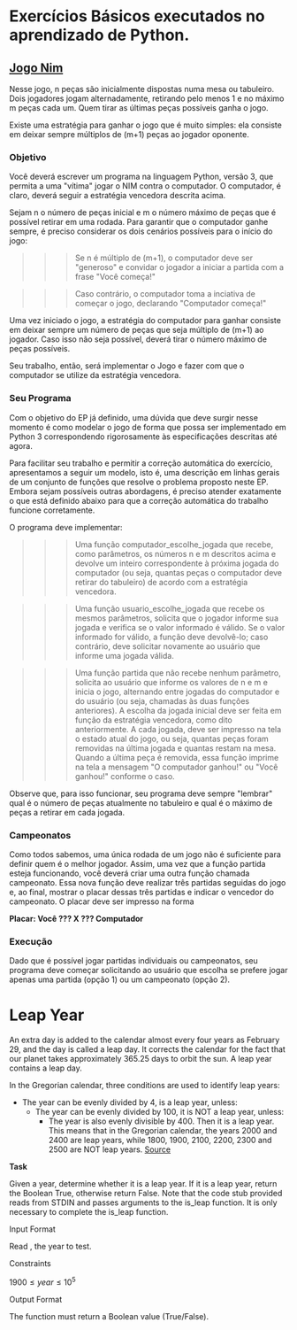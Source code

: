 # Exercícios Básicos executados no aprendizado de Python.

## [Jogo Nim](https://github.com/rafaeldjsm/Data_Science/blob/8e3eba2e4d9693338c3e567ae801e01f8ffb51ad/Exercicios_basicos/jogo_nim.py)

Nesse jogo, n peças são inicialmente dispostas numa mesa ou tabuleiro. Dois jogadores jogam  alternadamente, retirando pelo menos 1 e no máximo m peças cada um. Quem tirar as últimas peças possíveis ganha o jogo.

Existe uma estratégia para ganhar o jogo que é muito simples: ela consiste em deixar sempre múltiplos de (m+1) peças ao jogador oponente.
### Objetivo
Você deverá escrever um programa na linguagem Python, versão 3, que permita a uma "vítima" jogar o NIM contra o computador. O computador, é claro, deverá seguir a estratégia vencedora descrita acima.

Sejam n o número de peças inicial e m o número máximo de peças que é possível retirar em uma rodada. Para garantir que o computador ganhe sempre, é preciso considerar os dois cenários possíveis para o início do jogo:

>>> Se n é múltiplo de (m+1), o computador deve ser "generoso" e convidar o jogador a iniciar a partida com a frase "Você começa!"

>>> Caso contrário, o computador toma a inciativa de começar o jogo, declarando "Computador começa!"

Uma vez iniciado o jogo, a estratégia do computador para ganhar consiste em deixar sempre um número de peças que seja múltiplo de (m+1) ao jogador. Caso isso não seja possível, deverá tirar o número máximo de peças possíveis.

Seu trabalho, então, será implementar o Jogo e fazer com que o computador se utilize da estratégia vencedora.

### Seu Programa
Com o objetivo do EP já definido, uma dúvida que deve surgir nesse momento é como modelar o jogo de forma que possa ser implementado em Python 3 correspondendo rigorosamente às especificações descritas até agora.

Para facilitar seu trabalho e permitir a correção automática do exercício, apresentamos a seguir um modelo, isto é, uma descrição em linhas gerais de um conjunto de funções que resolve o problema proposto neste EP. Embora sejam possíveis outras abordagens, é preciso atender exatamente o que está definido abaixo para que a correção automática do trabalho funcione corretamente.

O programa deve implementar:

>>> Uma função computador_escolhe_jogada que recebe, como parâmetros, os números n e m descritos acima e devolve um inteiro correspondente à próxima jogada do computador (ou seja, quantas peças o computador deve retirar do tabuleiro) de acordo com a estratégia vencedora.

>>> Uma função usuario_escolhe_jogada que recebe os mesmos parâmetros, solicita que o jogador informe sua jogada e verifica se o valor informado é válido. Se o valor informado for válido, a função deve devolvê-lo; caso contrário, deve solicitar novamente ao usuário que informe uma jogada válida.

>>> Uma função partida que não recebe nenhum parâmetro, solicita ao usuário que informe os valores de n e m e inicia o jogo, alternando entre jogadas do computador e do usuário (ou seja, chamadas às duas funções anteriores). A escolha da jogada inicial deve ser feita em função da estratégia vencedora, como dito anteriormente. A cada jogada, deve ser impresso na tela o estado atual do jogo, ou seja, quantas peças foram removidas na última jogada e quantas restam na mesa. Quando a última peça é removida, essa função imprime na tela a mensagem "O computador ganhou!" ou "Você ganhou!" conforme o caso.

Observe que, para isso funcionar, seu programa deve sempre "lembrar" qual é o número de peças atualmente no tabuleiro e qual é o máximo de peças a retirar em cada jogada.

### Campeonatos
Como todos sabemos, uma única rodada de um jogo não é suficiente para definir quem é o melhor jogador. Assim, uma vez que a função partida esteja funcionando, você deverá criar uma outra função chamada campeonato. Essa nova função deve realizar três partidas seguidas do jogo e, ao final, mostrar o placar dessas três partidas e indicar o vencedor do campeonato. O placar deve ser impresso na forma

**Placar: Você ??? X ??? Computador**

### Execução
Dado que é possível jogar partidas individuais ou campeonatos, seu programa deve começar solicitando ao usuário que escolha se prefere jogar apenas uma partida (opção 1) ou um campeonato (opção 2).


# **Leap Year**

An extra day is added to the calendar almost every four years as February 29, and the day is called a leap day. It corrects the calendar for the fact that our planet takes approximately 365.25 days to orbit the sun. A leap year contains a leap day.

In the Gregorian calendar, three conditions are used to identify leap years:

- The year can be evenly divided by 4, is a leap year, unless:
  - The year can be evenly divided by 100, it is NOT a leap year, unless:
    - The year is also evenly divisible by 400. Then it is a leap year.<br>
This means that in the Gregorian calendar, the years 2000 and 2400 are leap years, while 1800, 1900, 2100, 2200, 2300 and 2500 are NOT leap years. [Source](https://www.timeanddate.com/date/leapyear.html)

**Task**

Given a year, determine whether it is a leap year. If it is a leap year, return the Boolean True, otherwise return False.
Note that the code stub provided reads from STDIN and passes arguments to the is_leap function. It is only necessary to complete the is_leap function.

Input Format

Read , the year to test.

Constraints

$1900 \leq year \leq 10^{5}$


Output Format

The function must return a Boolean value (True/False).
